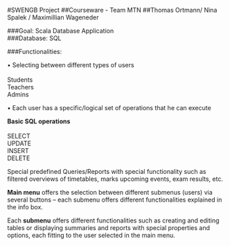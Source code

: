 #SWENGB Project 
##Courseware - Team MTN 
##Thomas Ortmann/ Nina Spalek / Maximillian Wageneder


###Goal: 
Scala Database Application<br>
###Database:
SQL

###Functionalities:<br>

•	Selecting between different types of users<br><br>
Students<br>
Teachers<br>
Admins<br>

•	Each user has a specific/logical set of operations that he can execute<br>

**Basic SQL operations**<br><br>
SELECT<br>
UPDATE<br>
INSERT<br>
DELETE<br>

Special predefined Queries/Reports with special functionality such as filtered overviews of timetables, marks upcoming events, exam results, etc. <br>

**Main menu** offers the selection between different submenus (users) via several buttons – each submenu offers different functionalities explained in the info box.<br>

Each **submenu** offers different functionalities such as creating and editing tables or displaying summaries and reports with special properties and options, each fitting to the user selected in the main menu. 